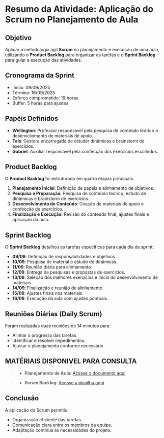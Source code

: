 # Resumo da Atividade: Aplicação do Scrum no Planejamento de Aula

## Objetivo
Aplicar a metodologia ágil **Scrum** no planejamento e execução de uma aula, utilizando o **Product Backlog** para organizar as tarefas e o **Sprint Backlog** para guiar a execução das atividades.

## Cronograma da Sprint
- Início: 09/09/2025  
- Término: 16/09/2025  
- Esforço comprometido: 19 horas  
- Buffer: 5 horas para ajustes  

## Papéis Definidos
- **Wellington**: Professor responsável pela pesquisa de conteúdo teórico e desenvolvimento de materiais de apoio.  
- **Taís**: Gestora encarregada de estudar dinâmicas e brainstorm de exercícios.  
- **Gabriel**: Auxiliar responsável pela confecção dos exercícios escolhidos.  

## Product Backlog
O **Product Backlog** foi estruturado em quatro etapas principais:
1. **Planejamento Inicial**: Definição de papéis e alinhamento de objetivos.  
2. **Pesquisa e Preparação**: Pesquisa de conteúdo teórico, estudo de dinâmicas e brainstorm de exercícios.  
3. **Desenvolvimento de Conteúdo**: Criação de materiais de apoio e confecção de exercícios.  
4. **Finalização e Execução**: Revisão do conteúdo final, ajustes finais e aplicação da aula.  

## Sprint Backlog
O **Sprint Backlog** detalhou as tarefas específicas para cada dia da sprint:

- **09/09**: Definição de responsabilidades e objetivos.  
- **10/09**: Pesquisa de material e estudo de dinâmicas.  
- **11/09**: Reunião diária para alinhamento.  
- **12/09**: Entrega de pesquisas e propostas de exercícios.  
- **13/09**: Seleção dos melhores exercícios e início do desenvolvimento de materiais.  
- **14/09**: Finalização e reunião de alinhamento.  
- **15/09**: Ajustes finais nos materiais.  
- **16/09**: Execução da aula com ajustes pontuais.  

## Reuniões Diárias (Daily Scrum)
Foram realizadas duas reuniões de 14 minutos para:
- Alinhar o progresso das tarefas.  
- Identificar e resolver impedimentos.  
- Ajustar o planejamento conforme necessário.  

## MATÉRIAIS DISPONIVEL PARA CONSULTA 

> - **Planejamento de Aula**: [Acesse o documento aqui](https://docs.google.com/document/d/1cn_xWWtyE2xh1hTbG3ViPRQWA6YTuDYZbRKIvhNwEec/edit?usp=sharing)

> - **Scrum Backlog**: [Acesse a planilha aqui](https://docs.google.com/spreadsheets/d/1cppQxGVd3rfXS74fLWKI63mDXyGQcjTRrf7Tk_g6LLA/edit?usp=sharing)

## Conclusão
A aplicação do Scrum permitiu:
- Organização eficiente das tarefas.  
- Comunicação clara entre os membros da equipe.  
- Adaptação contínua às necessidades do projeto.  

